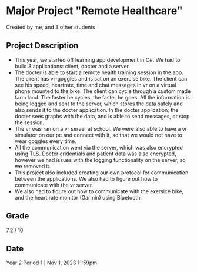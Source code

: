 # Major Project "Remote Healthcare"
Created by me, and 3 other students

## Project Description
- This year, we started off learning app development in C#. We had to build 3 applications: client, docter and a server.
- The docter is able to start a remote health training session in the app. The client has vr-goggles and is sat on an exercise bike. The client can see his speed, heartrate, time and chat messages in vr on a virtual phone mounted to the bike. The client can cycle through a custom made farm land. The faster he cycles, the faster he goes. All the information is being logged and sent to the server, which stores the data safely and also sends it to the docter application. In the docter application, the docter sees graphs with the data, and is able to send messages, or stop the session.
- The vr was ran on a vr server at school. We were also able to have a vr simulator on our pc and connect with it, so that we would not have to wear goggles every time.
- All the communication went via the server, which was also encrypted using TLS. Docter cridentials and patient data was also encrypted, however we had issues with the logging functionality on the server, so we removed it.
- This project also included creating our own protocol for communication between the applications. We also had to figure out how to communicate with the vr server.
- We also had to figure out how to communicate with the exersice bike, and the heart rate monitor (Garmin) using Bluetooth. 

## Grade
7.2 / 10

## Date
Year 2 Period 1 | Nov 1, 2023 11:59pm
